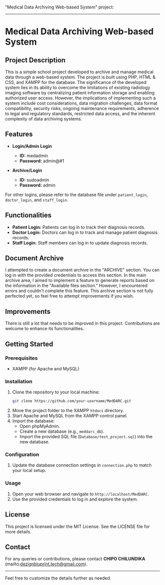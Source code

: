 "Medical Data Archiving Web-based System" project:

---

# Medical Data Archiving Web-based System

## Project Description
This is a simple school project developed to archive and manage medical data through a web-based system. The project is built using PHP, HTML & CSS, and XAMPP for the database.
The significance of the developed system lies in its ability to overcome the limitations of existing
radiology imaging software by centralizing patient information storage and enabling authorized
user access. However, the implications of implementing such a system include cost
considerations, data migration challenges, data format compatibility, security risks, ongoing
maintenance requirements, adherence to legal and regulatory standards, restricted data access,
and the inherent complexity of data archiving systems.

## Features
- **Login/Admin Login**
  - **ID:** medadmin
  - **Password:** admin@#1

- **Archive/Login**
  - **ID:** sudoadmin
  - **Password:** admin

For other logins, please refer to the database file under `patient_login`, `doctor_login`, and `staff_login`.

## Functionalities
- **Patient Login:** Patients can log in to track their diagnosis records.
- **Doctor Login:** Doctors can log in to track and manage patient diagnosis records.
- **Staff Login:** Staff members can log in to update diagnosis records.

## Document Archive
I attempted to create a document archive in the "ARCHIVE" section. You can log in with the provided credentials to access this section. In the main archive area, I aimed to implement a feature to generate reports based on the information in the "Available files section." However, I encountered errors and couldn't complete this feature. This archive section is not fully perfected yet, so feel free to attempt improvements if you wish.

## Improvements
There is still a lot that needs to be improved in this project. Contributions are welcome to enhance its functionalities.

## Getting Started
### Prerequisites
- XAMPP (for Apache and MySQL)

### Installation
1. Clone the repository to your local machine:
   ```sh
   git clone https://github.com/your-username/MedDARC.git
   ```
2. Move the project folder to the XAMPP `htdocs` directory.
3. Start Apache and MySQL from the XAMPP control panel.
4. Import the database:
   - Open phpMyAdmin.
   - Create a new database (e.g., `meddarc_db`).
   - Import the provided SQL file (`Database/test_project.sql`) into the new database.

### Configuration
1. Update the database connection settings in `connection.php` to match your local setup.

### Usage
1. Open your web browser and navigate to `http://localhost/MedDARC`.
2. Use the provided credentials to log in and explore the system.

## License
This project is licensed under the MIT License. See the LICENSE file for more details.

## Contact
For any queries or contributions, please contact **CHIPO CHILUNDIKA** (mailto:dezignbluprint.tech@gmail.com).

---

Feel free to customize the details further as needed.
